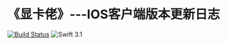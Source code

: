 # 《显卡佬》---IOS客户端版本更新日志
[![Build Status](https://travis-ci.org/liangzaize/IOS.svg?branch=master)](https://travis-ci.org/liangzaize/IOS)
![Swift 3.1](https://img.shields.io/badge/Swift-3.1-orange.svg?style=flat)
